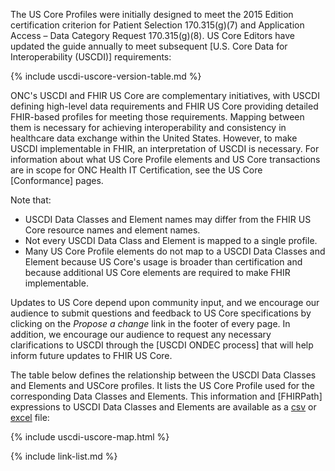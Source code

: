 <!-- {% raw %} to make the USCDI table

need 

source CSV file = `input/data/uscdi-table.csv`
markdown page file = `input/pagecontent/uscdi.md`
liquid template files = `input/includes/uscdi-uscore-map.html`,`input/includes/sd_link.html`
icons (png files) = `input/images/<"kebab case" USCDI class names>.png`

1. create the source CSV file with all the same column names
    - FHIRPath column is not used for rendering so can replace with template name or whatever
    - this file lives in the `input/data` folder
    - It is copied to the `input/images` folder as both a csv and convert to excel file using a bash/python script.
2. The pagecontent/uscdi.md page is where the table is rendered
3. the liquid template tag "{% include uscdi-uscore-map.html %}" references `includes/uscdi-uscore-map.html` which does the rendering
   - this file depends on another liquid template {% include sd_link.html title = title  %} which refererence `includes/sd_link.html` to get the profile page link.
   1. icons (png images) are in the `input/images` are named using the "kebab case" USCDI class names.{% endraw %} -->



The US Core Profiles were initially designed to meet the 2015 Edition certification criterion for Patient Selection 170.315(g)(7) and Application Access – Data Category Request 170.315(g)(8). US Core Editors have updated the guide annually to meet subsequent [U.S. Core Data for Interoperability (USCDI)] requirements: 

{% include uscdi-uscore-version-table.md %}


ONC's USCDI and FHIR US Core are complementary initiatives, with USCDI defining high-level data requirements and FHIR US Core providing detailed FHIR-based profiles for meeting those requirements. Mapping between them is necessary for achieving interoperability and consistency in healthcare data exchange within the United States. However, to make USCDI implementable in FHIR, an interpretation of USCDI is necessary. For information about what US Core Profile elements and US Core transactions are in scope for ONC Health IT Certification, see the US Core [Conformance] pages.

Note that:
-  USCDI Data Classes and Element names may differ from the FHIR US Core resource names and element names.
-  Not every USCDI Data Class and Element is mapped to a single profile.
-  Many US Core Profile elements do not map to a USCDI Data Classes and Element because US Core's usage is broader than certification and because additional US Core elements are required to make FHIR implementable.

Updates to US Core depend upon community input, and we encourage our audience to submit questions and feedback to US Core specifications by clicking on the *Propose a change* link in the footer of every page. In addition, we encourage our audience to request any necessary clarifications to USCDI through the [USCDI ONDEC process] that will help inform future updates to FHIR US Core.

The table below defines the relationship between the USCDI Data Classes and Elements and USCore profiles. It lists the US Core Profile used for the corresponding Data Classes and Elements. This information and [FHIRPath] expressions to USCDI Data Classes and Elements are available as a [csv](tables/uscdi-table.csv) or [excel](tables/uscdi-table.xlsx) file:

{% include uscdi-uscore-map.html %}

{% include link-list.md %}





   
